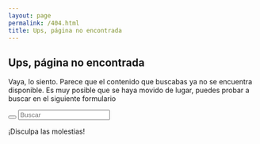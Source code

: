 ```yaml
---
layout: page
permalink: /404.html
title: Ups, página no encontrada
---
```


## Ups, página no encontrada

Vaya, lo siento. Parece que el contenido que buscabas ya no se encuentra disponible. Es muy posible que se haya movido de lugar, puedes probar a buscar en el siguiente formulario

<p>
    <div id="search-box">
        <button data-role="search-button"><span class="arrow right dark"></span></button>
        <input type="text" data-role="search-input" placeholder="Buscar" id="search-box-input"/>
    </div>
</p>

¡Disculpa las molestias!

<script>
    document.getElementById('search-box-input').focus();
</script>
